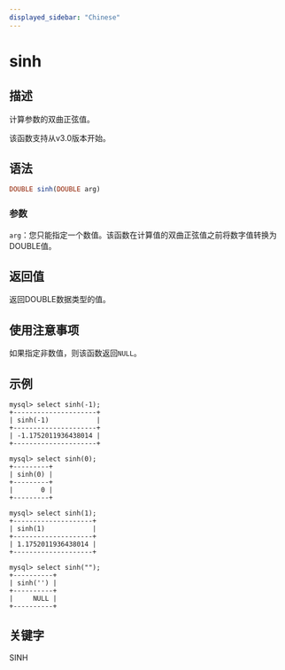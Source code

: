 ```yaml
---
displayed_sidebar: "Chinese"
---
```


# sinh

## 描述

计算参数的双曲正弦值。

该函数支持从v3.0版本开始。

## 语法

```Haskell
DOUBLE sinh(DOUBLE arg)
```

### 参数

`arg`：您只能指定一个数值。该函数在计算值的双曲正弦值之前将数字值转换为DOUBLE值。

## 返回值

返回DOUBLE数据类型的值。

## 使用注意事项

如果指定非数值，则该函数返回`NULL`。

## 示例

```Plain
mysql> select sinh(-1);
+---------------------+
| sinh(-1)            |
+---------------------+
| -1.1752011936438014 |
+---------------------+

mysql> select sinh(0);
+---------+
| sinh(0) |
+---------+
|       0 |
+---------+

mysql> select sinh(1);
+--------------------+
| sinh(1)            |
+--------------------+
| 1.1752011936438014 |
+--------------------+

mysql> select sinh("");
+----------+
| sinh('') |
+----------+
|     NULL |
+----------+
```

## 关键字

SINH
